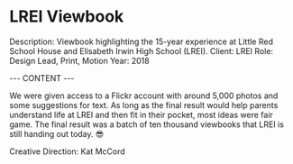 # LREI Viewbook

Description: Viewbook highlighting the 15-year experience at Little Red School House and Elisabeth Irwin High School (LREI).
Client: LREI
Role: Design Lead, Print, Motion
Year: 2018

--- CONTENT ---

We were given access to a Flickr account with around 5,000 photos and some suggestions for text. As long as the final result would help parents understand life at LREI and then fit in their pocket, most ideas were fair game. The final result was a batch of ten thousand viewbooks that LREI is still handing out today. 😎

Creative Direction: Kat McCord
